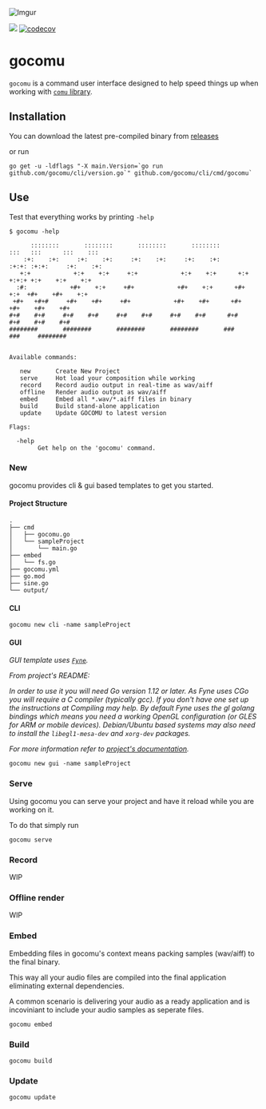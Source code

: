 ![Imgur](https://i.imgur.com/m4yuh20.png)

![](https://github.com/gocomu/cli/workflows/release/badge.svg?branch=master) [![codecov](https://codecov.io/gh/gocomu/cli/branch/master/graph/badge.svg)](https://codecov.io/gh/gocomu/cli)

# gocomu

`gocomu` is a command user interface designed to help speed things up when working with [`comu` library](http://github.com/gocomu/comu).  

## Installation

You can download the latest pre-compiled binary from [releases](https://github.com/gocomu/cli/releases)

or run 
```
go get -u -ldflags "-X main.Version=`go run github.com/gocomu/cli/version.go`" github.com/gocomu/cli/cmd/gocomu`
```

## Use

Test that everything works by printing `-help`

```
$ gocomu -help

      ::::::::       ::::::::       ::::::::       ::::::::         :::   :::      :::    ::: 
    :+:    :+:     :+:    :+:     :+:    :+:     :+:    :+:       :+:+: :+:+:     :+:    :+:  
   +:+            +:+    +:+     +:+            +:+    +:+      +:+ +:+:+ +:+    +:+    +:+   
  :#:            +#+    +:+     +#+            +#+    +:+      +#+  +:+  +#+    +#+    +:+    
 +#+   +#+#     +#+    +#+     +#+            +#+    +#+      +#+       +#+    +#+    +#+     
#+#    #+#     #+#    #+#     #+#    #+#     #+#    #+#      #+#       #+#    #+#    #+#      
########       ########       ########       ########       ###       ###     ########        


Available commands:

   new       Create New Project 
   serve     Hot load your composition while working
   record    Record audio output in real-time as wav/aiff
   offline   Render audio output as wav/aiff 
   embed     Embed all *.wav/*.aiff files in binary
   build     Build stand-alone application 
   update    Update GOCOMU to latest version

Flags:

  -help
        Get help on the 'gocomu' command.
```

### New

gocomu provides cli & gui based templates to get you started.

#### Project Structure

```
.
├── cmd
│   ├── gocomu.go
│   └── sampleProject
│       └── main.go
├── embed
│   └── fs.go
├── gocomu.yml
├── go.mod
├── sine.go
└── output/
```

#### CLI

`gocomu new cli -name sampleProject`

#### GUI

_GUI template uses [`Fyne`](https://github.com/fyne-io/fyne)._

_From project's README:_

_In order to use it you will need Go version 1.12 or later. As Fyne uses CGo you will require a C compiler (typically gcc). If you don't have one set up the instructions at Compiling may help.
By default Fyne uses the gl golang bindings which means you need a working OpenGL configuration (or GLES for ARM or mobile devices). Debian/Ubuntu based systems may also need to install the `libegl1-mesa-dev` and `xorg-dev` packages._

_For more information refer to [project's documentation](https://github.com/fyne-io/fyne#prerequisites)._

`gocomu new gui -name sampleProject`


### Serve

Using gocomu you can serve your project and have it reload while you are working on it.

To do that simply run

`gocomu serve`

### Record 

WIP

### Offline render

WIP

### Embed

Embedding files in gocomu's context means packing samples (wav/aiff) to the final binary.

This way all your audio files are compiled into the final application eliminating external dependencies.

A common scenario is delivering your audio as a ready application and is incoviniant to include your audio samples as seperate files.

`gocomu embed`

### Build

`gocomu build`

### Update 

`gocomu update`
